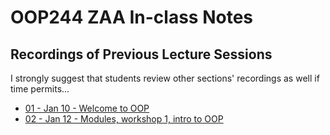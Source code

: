 # OOP244 ZAA In-class Notes
## Recordings of Previous Lecture Sessions
I strongly suggest that students review other sections' recordings as well if time permits...

- [01 - Jan 10 - Welcome to OOP](https://youtu.be/72GsjU2ozUM)
- [02 - Jan 12 - Modules, workshop 1, intro to OOP](https://youtu.be/8pf-ar21xf4)
